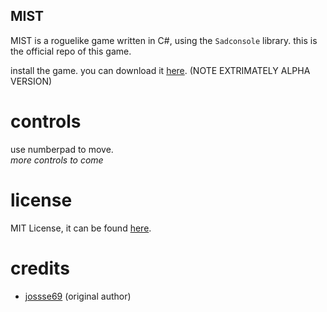 ## MIST
MIST is a roguelike game written in C#, using the `Sadconsole` library. 
this is the official repo of this game.

install the game. you can download it [here](https://github.com/jossse69/MIST/releases).
(NOTE EXTRIMATELY ALPHA VERSION)

# controls
use numberpad to move. </br>
*more controls to come*

# license
MIT License, it can be found [here](https://github.com/jossse69/MIST/blob/main/LICENSE).

# credits
* [jossse69](https://github.com/jossse69) (original author)
